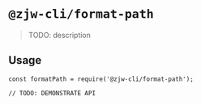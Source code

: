 # `@zjw-cli/format-path`

> TODO: description

## Usage

```
const formatPath = require('@zjw-cli/format-path');

// TODO: DEMONSTRATE API
```
